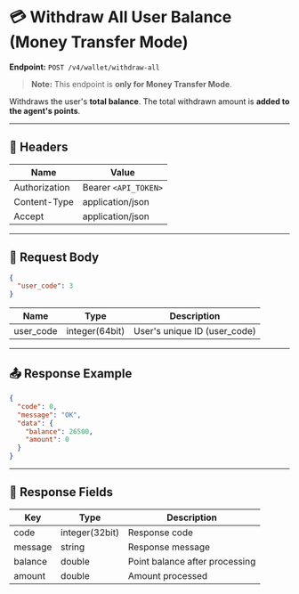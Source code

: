 # 💳 Withdraw All User Balance (Money Transfer Mode)

**Endpoint:** `POST /v4/wallet/withdraw-all`  

> **Note:** This endpoint is **only for Money Transfer Mode**.  

Withdraws the user's **total balance**. The total withdrawn amount is **added to the agent's points**.

---

## 🔑 Headers

| Name          | Value                  |
|---------------|-----------------------|
| Authorization | Bearer `<API_TOKEN>`  |
| Content-Type  | application/json      |
| Accept        | application/json      |

---

## 📝 Request Body

```json
{
  "user_code": 3
}
````

| Name      | Type           | Description                  |
| --------- | -------------- | ---------------------------- |
| user_code | integer(64bit) | User's unique ID (user_code) |

---

## 📤 Response Example

```json
{
  "code": 0,
  "message": "OK",
  "data": {
    "balance": 26500,
    "amount": 0
  }
}
```

---

## 📌 Response Fields

| Key     | Type           | Description                    |
| ------- | -------------- | ------------------------------ |
| code    | integer(32bit) | Response code                  |
| message | string         | Response message               |
| balance | double         | Point balance after processing |
| amount  | double         | Amount processed               |

